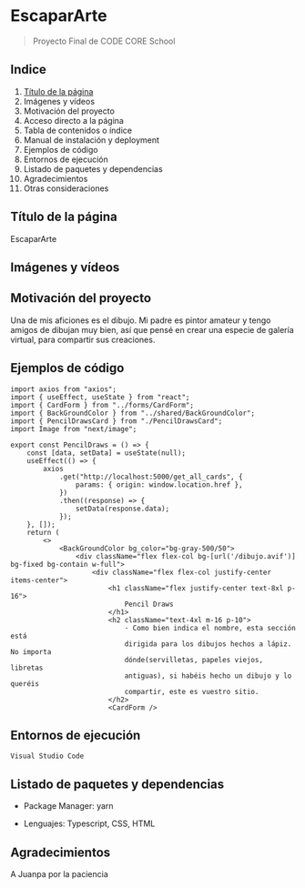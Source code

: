 # EscaparArte

> Proyecto Final de CODE CORE School 

## Indice

<!-- TODO -->
1. [Título de la página](#título-de-la-página)
2. Imágenes y vídeos
3. Motivación del proyecto
4. Acceso directo a la página
5. Tabla de contenidos o índice
6. Manual de instalación y deployment
7. Ejemplos de código
8. Entornos de ejecución
9. Listado de paquetes y dependencias
10. Agradecimientos
11. Otras consideraciones

## Título de la página

EscaparArte

## Imágenes y vídeos

## Motivación del proyecto

Una de mis aficiones es el dibujo. Mi padre es pintor amateur y tengo amigos de dibujan muy bien, así que pensé en crear una especie de galería virtual, para compartir sus creaciones.

## Ejemplos de código

```tsx
import axios from "axios";
import { useEffect, useState } from "react";
import { CardForm } from "../forms/CardForm";
import { BackGroundColor } from "../shared/BackGroundColor";
import { PencilDrawsCard } from "./PencilDrawsCard";
import Image from "next/image";

export const PencilDraws = () => {
    const [data, setData] = useState(null);
    useEffect(() => {
        axios
            .get("http://localhost:5000/get_all_cards", {
                params: { origin: window.location.href },
            })
            .then((response) => {
                setData(response.data);
            });
    }, []);
    return (
        <>
            <BackGroundColor bg_color="bg-gray-500/50">
                <div className="flex flex-col bg-[url('/dibujo.avif')] bg-fixed bg-contain w-full">
                    <div className="flex flex-col justify-center items-center">
                        <h1 className="flex justify-center text-8xl p-16">
                            Pencil Draws
                        </h1>
                        <h2 className="text-4xl m-16 p-10">
                            · Como bien indica el nombre, esta sección está
                            dirigida para los dibujos hechos a lápiz. No importa
                            dónde(servilletas, papeles viejos, libretas
                            antiguas), si habéis hecho un dibujo y lo queréis
                            compartir, este es vuestro sitio.
                        </h2>
                        <CardForm />
```

## Entornos de ejecución

    Visual Studio Code

## Listado de paquetes y dependencias

-   Package Manager: yarn

-   Lenguajes: Typescript, CSS, HTML

<!-- -   Dependencias: TODO -->

## Agradecimientos
A Juanpa por la paciencia

